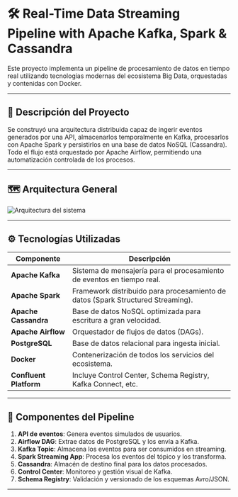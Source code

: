 # 🛠️ Real-Time Data Streaming Pipeline with Apache Kafka, Spark & Cassandra

Este proyecto implementa un pipeline de procesamiento de datos en tiempo real utilizando tecnologías modernas del ecosistema Big Data, orquestadas y contenidas con Docker.

---

## 📌 Descripción del Proyecto

Se construyó una arquitectura distribuida capaz de ingerir eventos generados por una API, almacenarlos temporalmente en Kafka, procesarlos con Apache Spark y persistirlos en una base de datos NoSQL (Cassandra). Todo el flujo está orquestado por Apache Airflow, permitiendo una automatización controlada de los procesos.

---

## 🗺️ Arquitectura General

![Arquitectura del sistema](/home/nicolas/IdeaProjects/data-engineering/Documentacion/arquitectura.png)

---

## ⚙️ Tecnologías Utilizadas

| Componente      | Descripción                                              |
|-----------------|----------------------------------------------------------|
| **Apache Kafka**      | Sistema de mensajería para el procesamiento de eventos en tiempo real. |
| **Apache Spark**      | Framework distribuido para procesamiento de datos (Spark Structured Streaming). |
| **Apache Cassandra**  | Base de datos NoSQL optimizada para escritura a gran velocidad. |
| **Apache Airflow**    | Orquestador de flujos de datos (DAGs). |
| **PostgreSQL**        | Base de datos relacional para ingesta inicial. |
| **Docker**            | Contenerización de todos los servicios del ecosistema. |
| **Confluent Platform**| Incluye Control Center, Schema Registry, Kafka Connect, etc. |

---

## 🧩 Componentes del Pipeline

1. **API de eventos**: Genera eventos simulados de usuarios.
2. **Airflow DAG**: Extrae datos de PostgreSQL y los envía a Kafka.
3. **Kafka Topic**: Almacena los eventos para ser consumidos en streaming.
4. **Spark Streaming App**: Procesa los eventos del tópico y los transforma.
5. **Cassandra**: Almacén de destino final para los datos procesados.
6. **Control Center**: Monitoreo y gestión visual de Kafka.
7. **Schema Registry**: Validación y versionado de los esquemas Avro/JSON.

---